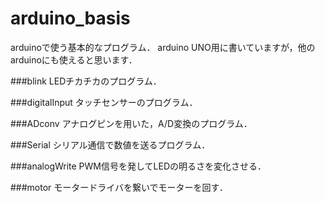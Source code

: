 # arduino_basis
arduinoで使う基本的なプログラム．
arduino UNO用に書いていますが，他のarduinoにも使えると思います．

###blink
LEDチカチカのプログラム．

###digitalInput
タッチセンサーのプログラム．

###ADconv
アナログピンを用いた，A/D変換のプログラム．

###Serial
シリアル通信で数値を送るプログラム．

###analogWrite
PWM信号を発してLEDの明るさを変化させる．

###motor
モータードライバを繋いでモーターを回す．
